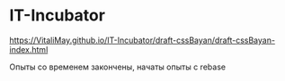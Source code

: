 # IT-Incubator
https://VitaliMay.github.io/IT-Incubator/draft-cssBayan/draft-cssBayan-index.html

Опыты со временем закончены, начаты опыты с rebase